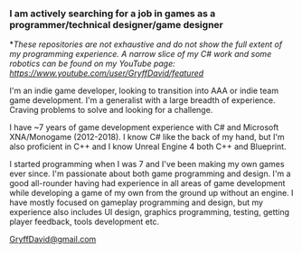 ### I am actively searching for a job in games as a programmer/technical designer/game designer
**These repositories are not exhaustive and do not show the full extent of my programming experience. A narrow slice of my C# work and some robotics can be found on my YouTube page: https://www.youtube.com/user/GryffDavid/featured*

I'm an indie game developer, looking to transition into AAA or indie team game development. I'm a generalist with a large breadth of experience. Craving problems to solve and looking for a challenge.

I have ~7 years of game development experience with C# and Microsoft XNA/Monogame (2012-2018). I know C# like the back of my hand, but I'm also proficient in C++ and I know Unreal Engine 4 both C++ and Blueprint.

I started programming when I was 7 and I've been making my own games ever since. I'm passionate about both game programming and design. I'm a good all-rounder having had experience in all areas of game development while developing a game of my own from the ground up without an engine. I have mostly focused on gameplay programming and design, but my experience also includes UI design, graphics programming, testing, getting player feedback, tools development etc. 

GryffDavid@gmail.com


<!--
**GryffDavid/gryffdavid** is a ✨ _special_ ✨ repository because its `README.md` (this file) appears on your GitHub profile.

Here are some ideas to get you started:

- 🔭 I’m currently working on ...
- 🌱 I’m currently learning ...
- 👯 I’m looking to collaborate on ...
- 🤔 I’m looking for help with ...
- 💬 Ask me about ...
- 📫 How to reach me: ...
- 😄 Pronouns: ...
- ⚡ Fun fact: ...
-->
